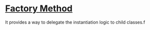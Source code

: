 # [Factory Method](https://java-design-patterns.com/patterns/factory-method)

It provides a way to delegate the instantiation logic to child classes.f
